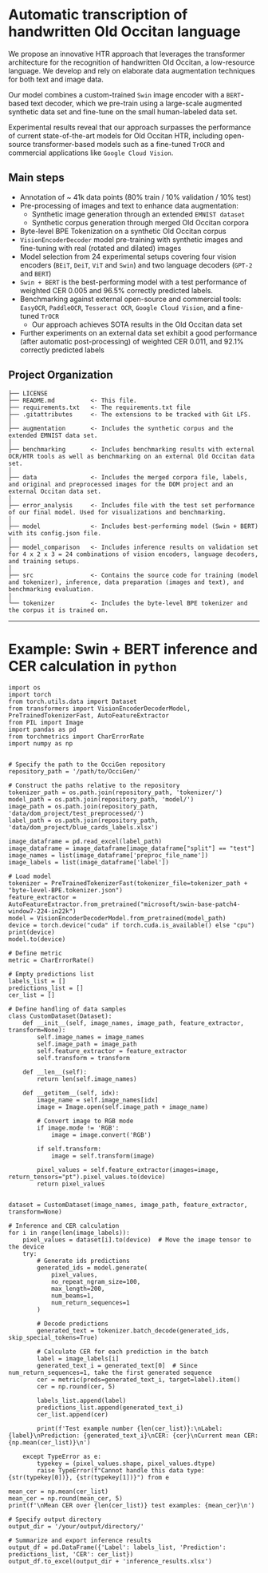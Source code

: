 # Automatic transcription of handwritten Old Occitan language

We propose an innovative HTR approach that leverages the transformer architecture for the recognition of handwritten Old Occitan, a low-resource language. We develop and rely on elaborate data augmentation techniques for both text and image data.

Our model combines a custom-trained `Swin` image encoder with a `BERT`-based text decoder, which we pre-train using a large-scale augmented synthetic data set and fine-tune on the small human-labeled data set.

Experimental results reveal that our approach surpasses the performance of current state-of-the-art models for Old Occitan HTR, including open-source transformer-based models such as a fine-tuned `TrOCR` and commercial applications like `Google Cloud Vision`.

## Main steps

- Annotation of ~ 41k data points (80% train / 10% validation / 10% test)
- Pre-processing of images and text to enhance data augmentation:
    - Synthetic image generation through an extended `EMNIST dataset`
    - Synthetic corpus generation through merged Old Occitan corpora
- Byte-level BPE Tokenization on a synthetic Old Occitan corpus
- `VisionEncoderDecoder` model pre-training with synthetic images and fine-tuning with real (rotated and dilated) images
- Model selection from 24 experimental setups covering four vision encoders (`BEiT`, `DeiT`, `ViT` and `Swin`) and two language decoders (`GPT-2` and `BERT`)
- `Swin + BERT` is the best-performing model with a test performance of weighted CER 0.005 and 96.5% correctly predicted labels.
- Benchmarking against external open-source and commercial tools: `EasyOCR`, `PaddleOCR`, `Tesseract OCR`, `Google Cloud Vision`, and a fine-tuned `TrOCR`
    - Our approach achieves SOTA results in the Old Occitan data set
- Further experiments on an external data set exhibit a good performance (after automatic post-processing) of weighted CER 0.011, and 92.1% correctly predicted labels 

Project Organization
------------

    ├── LICENSE
    ├── README.md          <- This file.
    ├── requirements.txt   <- The requirements.txt file
    ├── .gitattributes     <- The extensions to be tracked with Git LFS.
    │
    ├── augmentation       <- Includes the synthetic corpus and the extended EMNIST data set.
    │
    ├── benchmarking       <- Includes benchmarking results with external OCR/HTR tools as well as benchmarking on an external Old Occitan data set.
    │
    ├── data               <- Includes the merged corpora file, labels, and original and preprocessed images for the DOM project and an external Occitan data set.
    │
    ├── error_analysis     <- Includes file with the test set performance of our final model. Used for visualizations and benchmarking.
    │    
    ├── model              <- Includes best-performing model (Swin + BERT) with its config.json file.
    │
    ├── model_comparison   <- Includes inference results on validation set for 4 x 2 x 3 = 24 combinations of vision encoders, language decoders, and training setups.
    │
    ├── src                <- Contains the source code for training (model and tokenizer), inference, data preparation (images and text), and benchmarking evaluation.
    │
    └── tokenizer          <- Includes the byte-level BPE tokenizer and the corpus it is trained on.



--------


# Example: Swin + BERT inference and CER calculation in `python`
```
import os
import torch
from torch.utils.data import Dataset
from transformers import VisionEncoderDecoderModel, PreTrainedTokenizerFast, AutoFeatureExtractor
from PIL import Image
import pandas as pd
from torchmetrics import CharErrorRate
import numpy as np


# Specify the path to the OcciGen repository
repository_path = '/path/to/OcciGen/'

# Construct the paths relative to the repository
tokenizer_path = os.path.join(repository_path, 'tokenizer/')
model_path = os.path.join(repository_path, 'model/')
image_path = os.path.join(repository_path, 'data/dom_project/test_preprocessed/')
label_path = os.path.join(repository_path, 'data/dom_project/blue_cards_labels.xlsx')

image_dataframe = pd.read_excel(label_path)
image_dataframe = image_dataframe[image_dataframe["split"] == "test"]
image_names = list(image_dataframe['preproc_file_name'])
image_labels = list(image_dataframe['label'])

# Load model
tokenizer = PreTrainedTokenizerFast(tokenizer_file=tokenizer_path + "byte-level-BPE.tokenizer.json")
feature_extractor = AutoFeatureExtractor.from_pretrained("microsoft/swin-base-patch4-window7-224-in22k")
model = VisionEncoderDecoderModel.from_pretrained(model_path)
device = torch.device("cuda" if torch.cuda.is_available() else "cpu")
print(device)
model.to(device)

# Define metric
metric = CharErrorRate()

# Empty predictions list
labels_list = []
predictions_list = []
cer_list = []

# Define handling of data samples
class CustomDataset(Dataset):
    def __init__(self, image_names, image_path, feature_extractor, transform=None):
        self.image_names = image_names
        self.image_path = image_path
        self.feature_extractor = feature_extractor
        self.transform = transform

    def __len__(self):
        return len(self.image_names)

    def __getitem__(self, idx):
        image_name = self.image_names[idx]
        image = Image.open(self.image_path + image_name)
        
        # Convert image to RGB mode
        if image.mode != 'RGB':
            image = image.convert('RGB')

        if self.transform:
            image = self.transform(image)

        pixel_values = self.feature_extractor(images=image, return_tensors="pt").pixel_values.to(device)
        return pixel_values
    

dataset = CustomDataset(image_names, image_path, feature_extractor, transform=None)

# Inference and CER calculation
for i in range(len(image_labels)):
    pixel_values = dataset[i].to(device)  # Move the image tensor to the device
    try:
        # Generate ids predictions
        generated_ids = model.generate(
            pixel_values,
            no_repeat_ngram_size=100,
            max_length=200,
            num_beams=1,
            num_return_sequences=1
        )

        # Decode predictions
        generated_text = tokenizer.batch_decode(generated_ids, skip_special_tokens=True)

        # Calculate CER for each prediction in the batch
        label = image_labels[i]
        generated_text_i = generated_text[0]  # Since num_return_sequences=1, take the first generated sequence
        cer = metric(preds=generated_text_i, target=label).item()
        cer = np.round(cer, 5)

        labels_list.append(label)
        predictions_list.append(generated_text_i)
        cer_list.append(cer)

        print(f'Test example number {len(cer_list)}:\nLabel: {label}\nPrediction: {generated_text_i}\nCER: {cer}\nCurrent mean CER: {np.mean(cer_list)}\n')

    except TypeError as e:
        typekey = (pixel_values.shape, pixel_values.dtype)
        raise TypeError(f"Cannot handle this data type: {str(typekey[0])}, {str(typekey[1])}") from e

mean_cer = np.mean(cer_list)
mean_cer = np.round(mean_cer, 5)
print(f'\nMean CER over {len(cer_list)} test examples: {mean_cer}\n')

# Specify output directory
output_dir = '/your/output/directory/'

# Summarize and export inference results
output_df = pd.DataFrame({'Label': labels_list, 'Prediction': predictions_list, 'CER': cer_list})
output_df.to_excel(output_dir + 'inference_results.xlsx')


```


